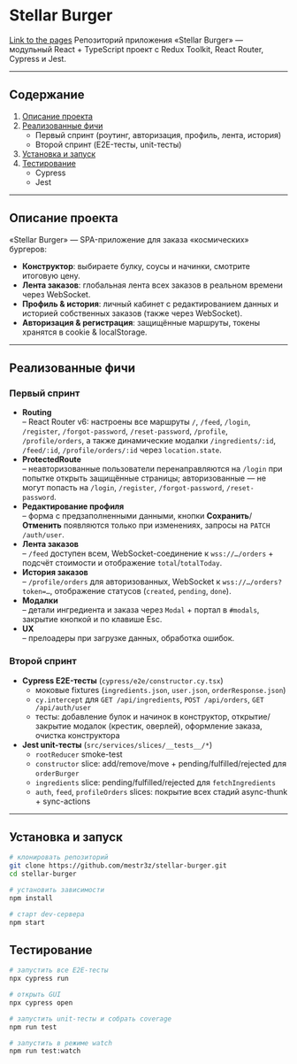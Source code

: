 # Stellar Burger
[Link to the pages]()
Репозиторий приложения «Stellar Burger» — модульный React + TypeScript проект с Redux Toolkit, React Router, Cypress и Jest.

---

## Содержание

1. [Описание проекта](#описание-проекта)  
2. [Реализованные фичи](#реализованные-фичи)  
   - Первый спринт (роутинг, авторизация, профиль, лента, история)  
   - Второй спринт (E2E-тесты, unit-тесты)  
3. [Установка и запуск](#установка-и-запуск)  
4. [Тестирование](#тестирование)  
   - Cypress  
   - Jest  

---

## Описание проекта

«Stellar Burger» — SPA-приложение для заказа «космических» бургеров:

- **Конструктор**: выбираете булку, соусы и начинки, смотрите итоговую цену.
- **Лента заказов**: глобальная лента всех заказов в реальном времени через WebSocket.
- **Профиль & история**: личный кабинет с редактированием данных и историей собственных заказов (также через WebSocket).
- **Авторизация & регистрация**: защищённые маршруты, токены хранятся в cookie & localStorage.

---

## Реализованные фичи

### Первый спринт

- **Routing**  
  – React Router v6: настроены все маршруты `/`, `/feed`, `/login`, `/register`, `/forgot-password`, `/reset-password`, `/profile`, `/profile/orders`, а также динамические модалки `/ingredients/:id`, `/feed/:id`, `/profile/orders/:id` через `location.state`.  
- **ProtectedRoute**  
  – неавторизованные пользователи перенаправляются на `/login` при попытке открыть защищённые страницы; авторизованные — не могут попасть на `/login`, `/register`, `/forgot-password`, `/reset-password`.  
- **Редактирование профиля**  
  – форма с предзаполненными данными, кнопки **Сохранить**/**Отменить** появляются только при изменениях, запросы на `PATCH /auth/user`.  
- **Лента заказов**  
  – `/feed` доступен всем, WebSocket-соединение к `wss://…/orders` + подсчёт стоимости и отображение `total`/`totalToday`.  
- **История заказов**  
  – `/profile/orders` для авторизованных, WebSocket к `wss://…/orders?token=…`, отображение статусов (`created`, `pending`, `done`).  
- **Модалки**  
  – детали ингредиента и заказа через `Modal` + портал в `#modals`, закрытие кнопкой и по клавише Esc.  
- **UX**  
  – прелоадеры при загрузке данных, обработка ошибок.

### Второй спринт

- **Cypress E2E-тесты** (`cypress/e2e/constructor.cy.tsx`)  
  - моковые fixtures (`ingredients.json`, `user.json`, `orderResponse.json`)  
  - `cy.intercept` для `GET /api/ingredients`, `POST /api/orders`, `GET /api/auth/user`  
  - тесты: добавление булок и начинок в конструктор, открытие/закрытие модалок (крестик, оверлей), оформление заказа, очистка конструктора  
- **Jest unit-тесты** (`src/services/slices/__tests__/*`)  
  - `rootReducer` smoke-test  
  - `constructor` slice: add/remove/move + pending/fulfilled/rejected для `orderBurger`  
  - `ingredients` slice: pending/fulfilled/rejected для `fetchIngredients`  
  - `auth`, `feed`, `profileOrders` slices: покрытие всех стадий async-thunk + sync-actions

---

## Установка и запуск

```bash
# клонировать репозиторий
git clone https://github.com/mestr3z/stellar-burger.git
cd stellar-burger

# установить зависимости
npm install

# старт dev-сервера
npm start

```

## Тестирование

```bash
# запустить все E2E-тесты
npx cypress run

# открыть GUI
npx cypress open

# запустить unit-тесты и собрать coverage
npm run test

# запустить в режиме watch
npm run test:watch
